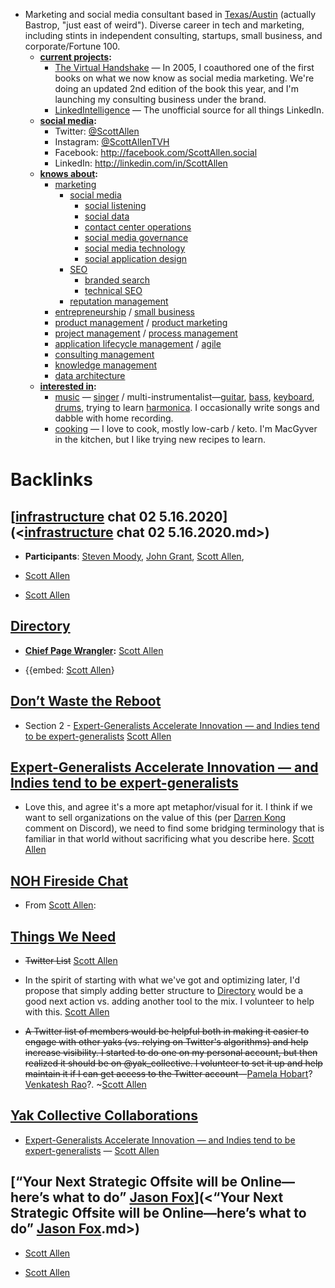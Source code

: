 - Marketing and social media consultant based in [Texas/Austin](<Texas/Austin.md>) (actually Bastrop, "just east of weird"). Diverse career in tech and marketing, including stints in independent consulting, startups, small business, and corporate/Fortune 100.
    - **[current projects](<current projects.md>):**
        - [The Virtual Handshake](http://TheVirtualHandshake.com) — In 2005, I coauthored one of the first books on what we now know as social media marketing. We're doing an updated 2nd edition of the book this year, and I'm launching my consulting business under the brand.
        - [LinkedIntelligence](http://LinkedIntelligence.com) — The unofficial  source for all things LinkedIn.
    - **[social media](<social media.md>):** 
        - Twitter: [@ScottAllen](http://twitter.com/ScottAllen)
        - Instagram: [@ScottAllenTVH](https://www.instagram.com/scottallentvh/)
        - Facebook: http://facebook.com/ScottAllen.social
        - LinkedIn: http://linkedin.com/in/ScottAllen
    - **[knows about](<knows about.md>):**
        - [marketing](<marketing.md>)
            - [social media](<social media.md>)
                - [social listening](<social listening.md>)
                - [social data](<social data.md>)
                - [contact center operations](<contact center operations.md>)
                - [social media governance](<social media governance.md>)
                - [social media technology](<social media technology.md>)
                - [social application design](<social application design.md>)
            - [SEO](<SEO.md>)
                - [branded search](<branded search.md>)
                - [technical SEO](<technical SEO.md>)
            - [reputation management](<reputation management.md>)
        - [entrepreneurship](<entrepreneurship.md>) / [small business](<small business.md>)
        - [product management](<product management.md>) / [product marketing](<product marketing.md>)
        - [project management](<project management.md>) / [process management](<process management.md>)
        - [application lifecycle management](<application lifecycle management.md>) / [agile](<agile.md>)
        - [consulting management](<consulting management.md>)
        - [knowledge management](<knowledge management.md>)
        - [data architecture](<data architecture.md>)
    - **[interested in](<interested in.md>):**
        - [music](<music.md>) — [singer](<singer.md>) / multi-instrumentalist—[guitar](<guitar.md>), [bass](<bass.md>), [keyboard](<keyboard.md>), [drums](<drums.md>), trying to learn [harmonica](<harmonica.md>). I occasionally write songs and dabble with home recording.
        - [cooking](<cooking.md>) — I love to cook, mostly low-carb / keto. I'm MacGyver in the kitchen, but I like trying new recipes to learn.

# Backlinks
## [[infrastructure](<infrastructure.md>) chat 02 5.16.2020](<[infrastructure](<infrastructure.md>) chat 02 5.16.2020.md>)
- **Participants**: [Steven Moody](<Steven Moody.md>), [John Grant](<John Grant.md>), [Scott Allen](<Scott Allen.md>),

- [Scott Allen](<Scott Allen.md>)

- [Scott Allen](<Scott Allen.md>)

## [Directory](<Directory.md>)
- **[Chief Page Wrangler](<Chief Page Wrangler.md>):** [Scott Allen](<Scott Allen.md>)

- {{embed: [Scott Allen](<Scott Allen.md>)}

## [Don’t Waste the Reboot](<Don’t Waste the Reboot.md>)
- Section 2 - [Expert-Generalists Accelerate Innovation — and Indies tend to be expert-generalists](<Expert-Generalists Accelerate Innovation — and Indies tend to be expert-generalists.md>) [Scott Allen](<Scott Allen.md>)

## [Expert-Generalists Accelerate Innovation — and Indies tend to be expert-generalists](<Expert-Generalists Accelerate Innovation — and Indies tend to be expert-generalists.md>)
- Love this, and agree it's a more apt metaphor/visual for it. I think if we want to sell organizations on the value of this (per [Darren Kong](<Darren Kong.md>) comment on Discord), we need to find some bridging terminology that is familiar in that world without sacrificing what you describe here. [Scott Allen](<Scott Allen.md>)

## [NOH Fireside Chat](<NOH Fireside Chat.md>)
- From [Scott Allen](<Scott Allen.md>):

## [Things We Need](<Things We Need.md>)
- ~~Twitter List~~ [Scott Allen](<Scott Allen.md>)

- In the spirit of starting with what we've got and optimizing later, I'd propose that simply adding better structure to [Directory](<Directory.md>) would be a good next action vs. adding another tool to the mix. I volunteer to help with this. [Scott Allen](<Scott Allen.md>)

- ~~A Twitter list of members would be helpful both in making it easier to engage with other yaks (vs. relying on Twitter's algorithms) and help increase visibility. I started to do one on my personal account, but then realized it should be on @yak_collective. I volunteer to set it up and help maintain it if I can get access to the Twitter account~~—[Pamela Hobart](<Pamela Hobart.md>)? [Venkatesh Rao](<Venkatesh Rao.md>)?. ~[Scott Allen](<Scott Allen.md>)

## [Yak Collective Collaborations](<Yak Collective Collaborations.md>)
- [Expert-Generalists Accelerate Innovation — and Indies tend to be expert-generalists](<Expert-Generalists Accelerate Innovation — and Indies tend to be expert-generalists.md>) — [Scott Allen](<Scott Allen.md>)

## [“Your Next Strategic Offsite will be Online—here’s what to do” [Jason Fox](<Jason Fox.md>)](<“Your Next Strategic Offsite will be Online—here’s what to do” [Jason Fox](<Jason Fox.md>).md>)
- [Scott Allen](<Scott Allen.md>)

- [Scott Allen](<Scott Allen.md>)

